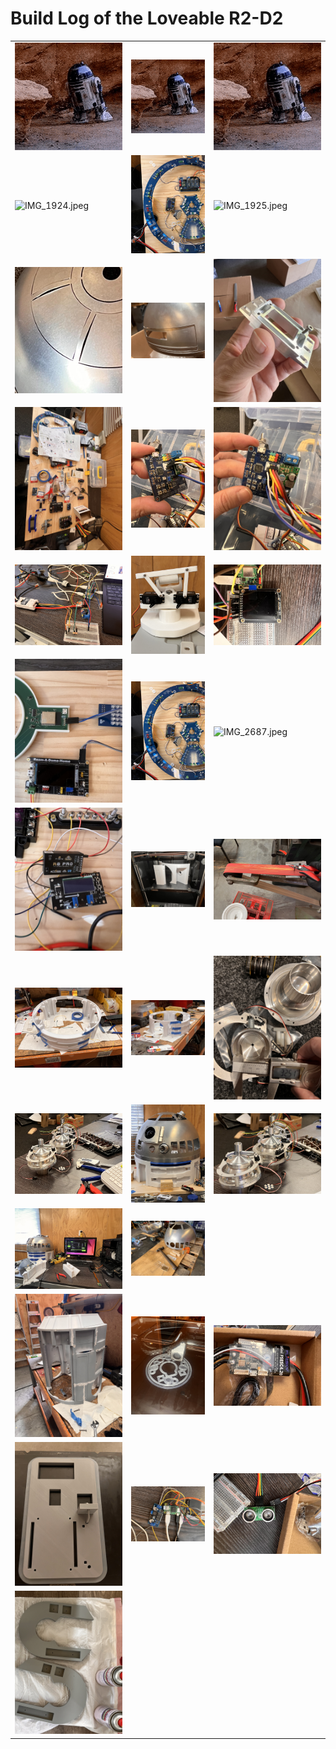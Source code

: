 # Build Log of the Loveable R2-D2 

<div align="center">
  <table>
    <tr>
      <td><img src="https://github.com/Dr0id-Dev/R2-D2/blob/main/images/r2d2-same.gif" width="250" height="auto" alt="r2d2-same.gif"></td>
      <td><img src="https://github.com/Dr0id-Dev/R2-D2/blob/main/images/r2d2-same.gif" width="250" height="auto" alt="r2d2-same.gif"></td>
      <td><img src="https://github.com/Dr0id-Dev/R2-D2/blob/main/images/r2d2-same.gif" width="250" height="auto" alt="r2d2-same.gif"></td>
    </tr>
    <tr>
      <td><img src="https://github.com/Dr0id-Dev/R2-D2/blob/main/images/IMG_1924.jpeg" width="250" height="auto" alt="IMG_1924.jpeg"></td>
      <td><img src="https://github.com/Dr0id-Dev/R2-D2/blob/main/images/IMG_2685.jpeg" width="250" height="auto" alt="IMG_2685.jpeg"></td>
      <td><img src="https://github.com/Dr0id-Dev/R2-D2/blob/main/images/IMG_1925.jpeg" width="250" height="auto" alt="IMG_1925.jpeg"></td>
    </tr>
    <tr>
      <td><img src="https://github.com/Dr0id-Dev/R2-D2/blob/main/images/IMG_1926.jpeg" width="250" height="auto" alt="IMG_1926.jpeg"></td>
      <td><img src="https://github.com/Dr0id-Dev/R2-D2/blob/main/images/IMG_2042.jpeg" width="250" height="auto" alt="IMG_2042.jpeg"></td>
      <td><img src="https://github.com/Dr0id-Dev/R2-D2/blob/main/images/IMG_2049.jpeg" width="250" height="auto" alt="IMG_2049.jpeg"></td>
    </tr>
    <tr>
      <td><img src="https://github.com/Dr0id-Dev/R2-D2/blob/main/images/IMG_2629.jpeg" width="250" height="auto" alt="IMG_2629.jpeg"></td>
      <td><img src="https://github.com/Dr0id-Dev/R2-D2/blob/main/images/IMG_2630.jpeg" width="250" height="auto" alt="IMG_2630.jpeg"></td>
      <td><img src="https://github.com/Dr0id-Dev/R2-D2/blob/main/images/IMG_2631.jpeg" width="250" height="auto" alt="IMG_2631.jpeg"></td>
    </tr>
     <tr>
      <td><img src="https://github.com/Dr0id-Dev/R2-D2/blob/main/images/IMG_2918.jpeg" width="250" height="auto" alt="IMG_2918.jpeg"></td>
      <td><img src="https://github.com/Dr0id-Dev/R2-D2/blob/main/images/IMG_2922.jpeg" width="250" height="auto" alt="IMG_2922.jpeg"></td>
      <td><img src="https://github.com/Dr0id-Dev/R2-D2/blob/main/images/IMG_2937.jpeg" width="250" height="auto" alt="IMG_2937.jpeg"></td>
    </tr><tr>
      <td><img src="https://github.com/Dr0id-Dev/R2-D2/blob/main/images/IMG_2683.jpeg" width="250" height="auto" alt="IMG_2683.jpeg"></td>
      <td><img src="https://github.com/Dr0id-Dev/R2-D2/blob/main/images/IMG_2685.jpeg" width="250" height="auto" alt="IMG_2685.jpeg"></td>
      <td><img src="https://github.com/Dr0id-Dev/R2-D2/blob/main/images/IMG_2687.jpeg" width="250" height="auto" alt="IMG_2687.jpeg"></td>
    </tr>
    <tr>
      <td><img src="https://github.com/Dr0id-Dev/R2-D2/blob/main/images/IMG_2700.jpeg" width="250" height="auto" alt="IMG_2700.jpeg"></td>
      <td><img src="https://github.com/Dr0id-Dev/R2-D2/blob/main/images/IMG_2732.jpeg" width="250" height="auto" alt="IMG_2732.jpeg"></td>
      <td><img src="https://github.com/Dr0id-Dev/R2-D2/blob/main/images/IMG_2756.jpeg" width="250" height="auto" alt="IMG_2756.jpeg"></td>
    </tr>
    <tr>
      <td><img src="https://github.com/Dr0id-Dev/R2-D2/blob/main/images/IMG_2757.jpeg" width="250" height="auto" alt="IMG_2757.jpeg"></td>
      <td><img src="https://github.com/Dr0id-Dev/R2-D2/blob/main/images/IMG_2758.jpg" width="250" height="auto" alt="IMG_2758.jpg"></td>
      <td><img src="https://github.com/Dr0id-Dev/R2-D2/blob/main/images/IMG_2760.jpeg" width="250" height="auto" alt="IMG_2760.jpeg"></td>
    </tr>
    <tr>
      <td><img src="https://github.com/Dr0id-Dev/R2-D2/blob/main/images/IMG_2770.jpeg" width="250" height="auto" alt="IMG_2770.jpeg"></td>
      <td><img src="https://github.com/Dr0id-Dev/R2-D2/blob/main/images/IMG_2776.jpeg" width="250" height="auto" alt="IMG_2776.jpeg"></td>
      <td><img src="https://github.com/Dr0id-Dev/R2-D2/blob/main/images/IMG_2769.jpeg" width="250" height="auto" alt="IMG_2769.jpeg"></td>
    </tr>
    <tr>
      <td><img src="https://github.com/Dr0id-Dev/R2-D2/blob/main/images/IMG_2786.jpeg" width="250" height="auto" alt="IMG_2786.jpeg"></td>
      <td><img src="https://github.com/Dr0id-Dev/R2-D2/blob/main/images/IMG_2835.jpeg" width="250" height="auto" alt="IMG_2835.jpeg"></td>
    </tr>
    <tr>
      <td><img src="https://github.com/Dr0id-Dev/R2-D2/blob/main/images/IMG_2851.jpeg" width="250" height="auto" alt="IMG_2851.jpeg"></td>
      <td><img src="https://github.com/Dr0id-Dev/R2-D2/blob/main/images/IMG_2895.jpeg" width="250" height="auto" alt="IMG_2895.jpeg"></td>
      <td><img src="https://github.com/Dr0id-Dev/R2-D2/blob/main/images/IMG_2936.jpeg" width="250" height="auto" alt="IMG_2936.jpeg"></td>
    </tr>
     <tr>
      <td><img src="https://github.com/Dr0id-Dev/R2-D2/blob/main/images/IMG_2931.jpeg" width="250" height="auto" alt="IMG_2931.jpeg"></td>
      <td><img src="https://github.com/Dr0id-Dev/R2-D2/blob/main/images/IMG_2938.jpeg" width="250" height="auto" alt="IMG_2938.jpeg"></td>
          <td><img src="https://github.com/Dr0id-Dev/R2-D2/blob/main/images/IMG_2939.jpeg" width="250" height="auto" alt="IMG_2939.jpeg"></td>
    </tr><tr>
    <tr>
      <td><img src="https://github.com/Dr0id-Dev/R2-D2/blob/main/images/IMG_2956.jpeg" width="250" height="auto" alt="IMG_2956.jpeg"></td>
    </tr>
  </table>
</div>







